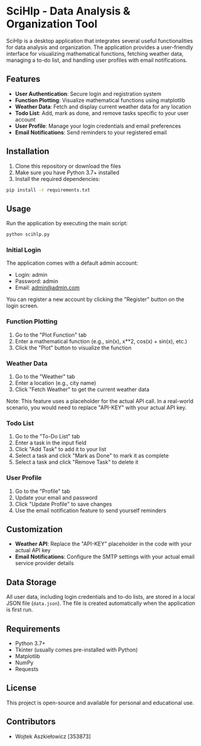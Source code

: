 # SciHlp - Data Analysis & Organization Tool

SciHlp is a desktop application that integrates several useful functionalities for data analysis and organization. The application provides a user-friendly interface for visualizing mathematical functions, fetching weather data, managing a to-do list, and handling user profiles with email notifications.

## Features

- **User Authentication**: Secure login and registration system
- **Function Plotting**: Visualize mathematical functions using matplotlib
- **Weather Data**: Fetch and display current weather data for any location
- **Todo List**: Add, mark as done, and remove tasks specific to your user account
- **User Profile**: Manage your login credentials and email preferences
- **Email Notifications**: Send reminders to your registered email

## Installation

1. Clone this repository or download the files
2. Make sure you have Python 3.7+ installed
3. Install the required dependencies:

```bash
pip install -r requirements.txt
```

## Usage

Run the application by executing the main script:

```bash
python scihlp.py
```

### Initial Login

The application comes with a default admin account:
- Login: admin
- Password: admin
- Email: admin@admin.com

You can register a new account by clicking the "Register" button on the login screen.

### Function Plotting

1. Go to the "Plot Function" tab
2. Enter a mathematical function (e.g., sin(x), x**2, cos(x) + sin(x), etc.)
3. Click the "Plot" button to visualize the function

### Weather Data

1. Go to the "Weather" tab
2. Enter a location (e.g., city name)
3. Click "Fetch Weather" to get the current weather data

Note: This feature uses a placeholder for the actual API call. In a real-world scenario, you would need to replace "API-KEY" with your actual API key.

### Todo List

1. Go to the "To-Do List" tab
2. Enter a task in the input field
3. Click "Add Task" to add it to your list
4. Select a task and click "Mark as Done" to mark it as complete
5. Select a task and click "Remove Task" to delete it

### User Profile

1. Go to the "Profile" tab
2. Update your email and password
3. Click "Update Profile" to save changes
4. Use the email notification feature to send yourself reminders

## Customization

- **Weather API**: Replace the "API-KEY" placeholder in the code with your actual API key
- **Email Notifications**: Configure the SMTP settings with your actual email service provider details

## Data Storage

All user data, including login credentials and to-do lists, are stored in a local JSON file (`data.json`). The file is created automatically when the application is first run.

## Requirements

- Python 3.7+
- Tkinter (usually comes pre-installed with Python)
- Matplotlib
- NumPy
- Requests

## License

This project is open-source and available for personal and educational use.

## Contributors

- Wojtek Aszkiełowicz [353873]